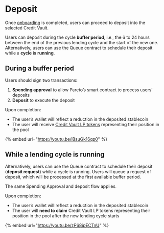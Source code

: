 # Deposit

Once [onboarding](onboarding.md) is completed, users can proceed to deposit into the selected Credit Vault.&#x20;

Users can deposit during the cycle **buffer period**, i.e., the 6 to 24 hours between the end of the previous lending cycle and the start of the new one. Alternatively, users can use the Queue contract to schedule their deposit while a **cycle is running**.

## During a buffer period

Users should sign two transactions:

1. **Spending approval** to allow Pareto’s smart contract to process users’ deposits
2. **Deposit** to execute the deposit

Upon completion:

* The user’s wallet will reflect a reduction in the deposited stablecoin
* The user will receive [Credit Vault LP tokens](../../developers/addresses/product.md) representing their position in the pool

{% embed url="https://youtu.be/iBsuGk16qp0" %}

## While a lending cycle is running

Alternatively, users can use the Queue contract to schedule their deposit (**deposit request**) while a cycle is running. Users will queue a request of deposit, which will be processed at the first available buffer period.&#x20;

The same Spending Approval and deposit flow applies.&#x20;

Upon completion:

* The user’s wallet will reflect a reduction in the deposited stablecoin
* The user will **need to claim** Credit Vault LP tokens representing their position in the pool after the new lending cycle starts

{% embed url="https://youtu.be/zP68ipECTnU" %}
